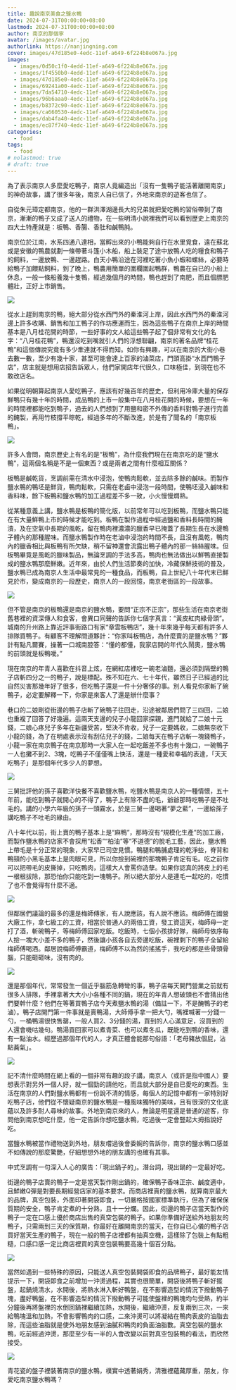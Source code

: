 ```yaml
---
title: 趣說南京美食之鹽水鴨
date: 2024-07-31T00:00:00+08:00
lastmod: 2024-07-31T00:00:00+08:00
author: 南京的那個寧
avatar: /images/avatar.jpg
authorlink: https://nanjingning.com
cover: images/47d185e0-4edc-11ef-a649-6f224b8e067a.jpg
images:
  - images/0d50c1f0-4edd-11ef-a649-6f224b8e067a.jpg
  - images/1f4550b0-4edd-11ef-a649-6f224b8e067a.jpg
  - images/47d185e0-4edc-11ef-a649-6f224b8e067a.jpg
  - images/69241a00-4edc-11ef-a649-6f224b8e067a.jpg
  - images/7da54710-4edc-11ef-a649-6f224b8e067a.jpg
  - images/96b6aaa0-4edc-11ef-a649-6f224b8e067a.jpg
  - images/b8372c90-4edc-11ef-a649-6f224b8e067a.jpg
  - images/ca660530-4edc-11ef-a649-6f224b8e067a.jpg
  - images/dab4fa40-4edc-11ef-a649-6f224b8e067a.jpg
  - images/ec87f740-4edc-11ef-a649-6f224b8e067a.jpg
categories:
  - food
tags:
  - food
# nolastmod: true
# draft: true
---
```


為了表示南京人多麼愛吃鴨子，南京人竟編造出「沒有一隻鴨子能活著離開南京」的神奇故事，講了很多年後，南京人自已信了，外地來南京的遊客也信了。

<!--more-->

自從朱元璋定都南京，他的一群洪澤湖邊長大的兄弟就把愛吃鴨的習俗帶到了南京，漸漸的鴨子又成了送人的禮物，在一些明清小說裡我們可以看到歷史上南京的四大土特產就是：板鴨、香腸、香肚和鹹鴨肫。

南京位於江南，水系四通八達相，當孵出來的小鴨能夠自行在水里覓食，遠在蘇北或是安徽的鴨農就劃一條帶著斗篷小木船，船上裝足了途中放鴨人吃的糧食和鴨子的飼料，一邊放鴨、一邊趕路。白天小鴨沿途在河裡吃著小魚小蝦和螺絲，必要時給鴨子加餵點飼料，到了晚上，鴨農用簡單的圍欄圍起鴨群，鴨農在自已的小船上休息，一般一條船養幾十隻鴨，經過幾個月的時間，鴨也趕到了南肥，而且個膘肥體壯，正好上市銷售。

![](images/69241a00-4edc-11ef-a649-6f224b8e067a.jpg)

從水上趕到南京的鴨，絕大部分從水西門外的秦淮河上岸，因此水西門外的秦淮河邊上許多收購、銷售和加工鴨子的作坊應運而生，因為這些鴨子在南京上岸的時間基本是八月桂花開的時節，一些好事的文人給這些鴨子起了個非常有文化的名字：“八月桂花鴨”，鴨還沒吃到嘴就引人們的浮想聯翩，南京的著名品牌“桂花鴨”和這個傳說究竟有多少牽連就不得而知。如你有興趣，可以在南京的大街小巷去數一數，至少有幾十家，甚至可能會達上百家的滷菜店，門頭高掛“水西門鴨子店”，店主就是想用店招告訴眾人，他們家開店年代很久，口味極佳，到現在也不敢改店名。

如果從明朝算起南京人愛吃鴨子，應該有好幾百年的歷史，但利用冷庫大量的保存鮮鴨只有幾十年的時間，成品鴨的上市一般集中在八月桂花開的時候，要想在一年的時間裡都能吃到鴨子，過去的人們想到了用鹽和密不外傳的香料對鴨子進行完善的醃製，再用竹枝撐平晾乾，經過多年的不斷改進，於是有了聞名的「南京板鴨」。

![](images/7da54710-4edc-11ef-a649-6f224b8e067a.jpg)

許多人會問，南京歷史上有名的是“板鴨”，為什麼我們現在在南京吃的是“鹽水鴨”，這兩個名稱是不是一個東西？或是兩者之間有什麼相互關係？

板鴨是鹹乾貨，烹調前需在清水中浸泡，使鴨肉鬆軟，並去除多餘的鹹味。而製作鹽水鴨的鴨坯是鮮貨，鴨肉鬆軟，只需在老鹵中浸泡一段時間，使鴨坯浸入鹹味和香料味，餘下板鴨和鹽水鴨的加工過程差不多一致，小火慢慢燜熟。

從某種意義上講，鹽水鴨是板鴨的簡化版，以前常年可以吃到板鴨，而鹽水鴨只能在有大量鮮鴨上市的時候才能吃到。板鴨在製作過程中經過鹽和香料長時間的醃漬，及在空氣中長期的風乾，留在鴨肉裡濃濃的臘香早已掩蓋了長期生長在水邊鴨子體內的那種腥味。而鹽水鴨製作時在老滷中浸泡的時間不長，且沒有風乾，鴨肉內的臘香相比與板鴨有所欠缺，稍不留神還會流露出鴨子體內的那一絲絲腥味。但板鴨畢竟是風乾的臘味製品，無論烹調的手法多高，鴨肉也無法做出以鮮鴨直接製成的鹽水鴨那麼鮮嫩。近年來，由於人們生活節奏的加快，冷藏保鮮技術的普及，鹽水鴨已成為南京人生活中最常見的一種食品，而板鴨，自上世紀八十年代末已鮮見於市，變成南京的一段歷史，南京人的一段回憶，南京老街區的一段故事。

![](images/96b6aaa0-4edc-11ef-a649-6f224b8e067a.jpg)

但不管是南京的板鴨還是南京的鹽水鴨，要問“正宗不正宗”，那些生活在南京老街舊巷裡的資深傳人和食客，會異口同聲的告訴你七個字真言：“黃皮紅肉綠骨頭”。
城南的升州路上靠近評事街路口有家“章雲板鴨店”，幾十年來幾乎每天都有許多人排隊買鴨子。有顧客不理解問道夥計：“你家叫板鴨店，為什麼賣的是鹽水鴨？”夥計有點凡爾賽，操著一口城南腔答：“懂的都懂，我家店開的年代久鬧奧，鹽水鴨的前頭就是板鴨噯。”

現在南京的年青人喜歡在抖音上炫，在網紅店裡吃一碗老滷麵，還必須到隔壁的鴨子店斬四分之一的鴨子，說是標配。殊不知在六、七十年代，雖然日子已經過的比自然災害那幾年好了很多，但吃鴨子還是一件十分奢侈的事。別人看見你家斬了碗鴨子，必定要解釋一下，你家是來客人了還是辦什麼事？

巷口的二娘剛從街邊的鴨子店斬了碗鴨子往回走，沿途被鄰居們問了三四回，二娘也重複了回答了好幾遍。這兩天支邊的兒子小龍回家探親，進門就給了二娘十元錢，二娘心疼兒子多年在新疆受苦，堅決不肯收，兒子一定要媽收，二娘無奈收下小龍的錢，為了在明處表示沒有刮佔兒子的錢，二娘每天在鴨子店斬一塊錢鴨子，小龍一家在南京鴨子在南京那時一大家人在一起吃飯差不多也有十幾口，一碗鴨子一人也攤不到2、3塊，吃鴨子不僅僅嘴上快活，還是一種愛和幸福的表達，「天天吃鴨子」是那個年代多少人的夢想。

![](images/b8372c90-4edc-11ef-a649-6f224b8e067a.jpg)

三舅批評他的孫子喜歡洋快餐不喜歡鹽水鴨，吃鹽水鴨是南京人的一種情懷，五十年前，能吃到鴨子就開心的不得了，鴨子上有除不盡的毛，爺爺那時吃鴨子是不吐毛的。講的小學六年級的孫子一頭霧水，於是三舅一邊喝著“夢之藍”，一邊給孫子講吃鴨子不吐毛的緣由。

八十年代以前，街上賣的鴨子基本上是“麻鴨”，那時沒有“規模化生產”的加工廠，而製作鹽水鴨的店家不會採用“松香”“柏油”等“不道德”的脫毛工藝，因此，鹽水鴨上帶毛是十分正常的現象，大家早已司空見慣。鴨腿和鴨脯處理的乾淨些，脊背和鴨頸的小黑毛基本上是肉眼可見，所以你撿到碗裡的那塊鴨子肯定有毛。吃之前你可以把帶毛的皮撕掉，只吃鴨肉，這樣大人會罵你造孽。如果你認真的將皮上的毛一根根拔除，那恐怕你只能吃到一塊鴨子。所以絕大部分人是連毛一起吃的，吃慣了也不會覺得有什麼不適。

![](images/ca660530-4edc-11ef-a649-6f224b8e067a.jpg)

但鄰居們議論的最多的還是梅師傅家，有人說應該，有人說不應該。梅師傅在國營大廠工作，拿七級工的工資，相當於普通人的兩倍工資，發工資這天，梅師母一定打了酒，斬碗鴨子，等梅師傅回家吃飯。吃飯時，七個小孩排好隊，梅師母依序每人撿一塊大小差不多的鴨子，然後讓小孩各自去旁邊吃飯，碗裡剩下的鴨子全留給梅師傅喝酒。鄰居說梅師傅霸道，梅師傅不以為然的搖搖手，我吃的都是些骨頭骨腦，只能砸砸味，沒有肉的。

![](images/dab4fa40-4edc-11ef-a649-6f224b8e067a.jpg)

還是那個年代，常常發生一個近乎腦筋急轉彎的事，鴨子店每天開門營業之前就有很多人排隊，手裡拿著大大小小各種不同的鍋，現在的年青人想破頭也不會猜出他們要幹什麼？他們在等著買鴨子店今天煮鹽水鴨的湯（備註一下，不是醃鴨子的老滷）。鴨子店開門第一件事就是賣鴨湯，大師傅手拿一把大勺，嘴裡喊著一分錢一勺，一桶鴨湯很快售罄，一般人買2、3分錢的湯，買到的人心滿意足，沒買到的人還會嘰咕幾句。鴨湯買回家可以煮青菜、也可以煮冬瓜，既能吃到鴨的香味，還有一點油水。經歷過那個年代的人，才真正體會能那句俗語：「老母豬放個屁，沾點蕎氣」。

![](images/ec87f740-4edc-11ef-a649-6f224b8e067a.jpg)

記不清什麼時間在網上看的一個非常有趣的段子講，南京人（或許是指中國人）要想表示對另外一個人好，就一個勁的請他吃，而且就大部分是自已愛吃的東西。生活在南京的人們對鹽水鴨都有一份說不清的情感，每個人的記憶中都有一家特別好吃鴨子店，他們從不懷疑南京的鹽水鴨是一種風味獨特的美味，且有很深的文化底蘊以及許多耐人尋味的故事。外地到南京來的人，無論是明星還是普通的遊客，你問他到南京想吃什麼，他一定告訴你想吃鹽水鴨，吃過後一定會豎起大拇指說好吃。

當鹽水鴨被當作禮物送到外地，朋友嚐過後會委婉的告訴你，南京的鹽水鴨口感並不如傳說的那麼驚艷，仔細想想外地的朋友講的也確有其事。

中式烹調有一句深入人心的廣告：「現出鍋子的」。潛台詞，現出鍋的一定最好吃。

街邊的鴨子店賣的鴨子一定是當天製作剛出鍋的，確保鴨子香味正宗、鹹度適中，且鮮嫩Q彈是對要長期經營店家的基本要求。而商店裡賣的鹽水鴨，就算南京最大的品牌，真空包裝，外面印著開袋即食，一切嚴格按國家標準執行，但為了確保保質期的安全，鴨子肯定煮的十分熟，且十一分爛。因此，街邊的鴨子店當天製作的鴨子一定在口感上優於商店出售的真空包裝的鴨子。如果你準備好送給外地朋友的鴨子，只需兩到三天的保質期，你最好在離開南京的當天，在你自已心儀的鴨子店買好當天生產的鴨子，現在一般的鴨子店裡都有抽真空機，這樣除了包裝上有點粗糙，口感口感一定比商店裡買的真空包裝鴨要高幾十個百分點。

![](images/0d50c1f0-4edd-11ef-a649-6f224b8e067a.jpg)

當然如遇到一些特殊的原因，只能送人真空包裝開袋即食的品牌鴨子，最好能友情提示一下，開袋即食之前增加一沖燙過程，其實也很簡單，開袋後將鴨子斬好擺盤，起鍋燒清水，水開後，將熱水淋入斬好鴨盤，在不影響造型的情況下撥動鴨子塊，盡好鴨盤，在不影響造型的情況下撥動鴨子可能使盤裡的鴨塊均勻受熱，約半分鐘後再將盤裡的水倒回鍋裡繼續加熱，水開後，繼續沖燙，反复兩到三次，一來給鴨塊溫和加熱，不會影響鴨肉的口感，二來沖燙可以將凝結在鴨肉表皮的油脂去除，而這些油脂就是使外地朋友感到油膩和鴨肉的負面油脂數。真空包裝的鹽水鴨，吃前經過沖燙，那麼至少有一半的人會改變以前對真空包裝鴨的看法，而欣然接受。

![](images/1f4550b0-4edd-11ef-a649-6f224b8e067a.jpg)

青花瓷的盤子裡裝著南京的鹽水鴨，樸實中透著娟秀，清雅裡蘊藏厚重，朋友，你愛吃南京鹽水鴨嗎？
